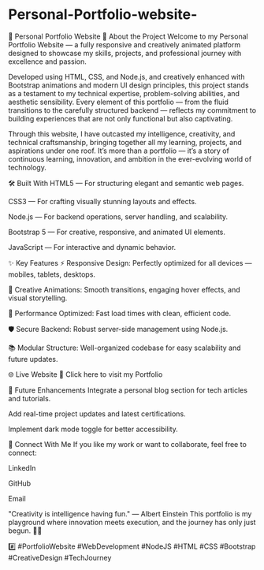 # Personal-Portfolio-website-

🌟 Personal Portfolio Website
🚀 About the Project
Welcome to my Personal Portfolio Website — a fully responsive and creatively animated platform designed to showcase my skills, projects, and professional journey with excellence and passion.

Developed using HTML, CSS, and Node.js, and creatively enhanced with Bootstrap animations and modern UI design principles, this project stands as a testament to my technical expertise, problem-solving abilities, and aesthetic sensibility. Every element of this portfolio — from the fluid transitions to the carefully structured backend — reflects my commitment to building experiences that are not only functional but also captivating.

Through this website, I have outcasted my intelligence, creativity, and technical craftsmanship, bringing together all my learning, projects, and aspirations under one roof. It’s more than a portfolio — it’s a story of continuous learning, innovation, and ambition in the ever-evolving world of technology.

🛠️ Built With
HTML5 — For structuring elegant and semantic web pages.

CSS3 — For crafting visually stunning layouts and effects.

Node.js — For backend operations, server handling, and scalability.

Bootstrap 5 — For creative, responsive, and animated UI elements.

JavaScript — For interactive and dynamic behavior.

✨ Key Features
⚡ Responsive Design: Perfectly optimized for all devices — mobiles, tablets, desktops.

🎨 Creative Animations: Smooth transitions, engaging hover effects, and visual storytelling.

🚀 Performance Optimized: Fast load times with clean, efficient code.

🛡️ Secure Backend: Robust server-side management using Node.js.

📚 Modular Structure: Well-organized codebase for easy scalability and future updates.

🌐 Live Website
🔗 Click here to visit my Portfolio

📌 Future Enhancements
Integrate a personal blog section for tech articles and tutorials.

Add real-time project updates and latest certifications.

Implement dark mode toggle for better accessibility.

🤝 Connect With Me
If you like my work or want to collaborate, feel free to connect:

LinkedIn

GitHub

Email

"Creativity is intelligence having fun." — Albert Einstein
This portfolio is my playground where innovation meets execution, and the journey has only just begun. 🚀✨

#️⃣ #PortfolioWebsite #WebDevelopment #NodeJS #HTML #CSS #Bootstrap #CreativeDesign #TechJourney

